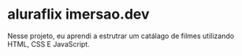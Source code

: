 # aluraflix imersao.dev

Nesse projeto, eu aprendi a estrutrar um catálago de filmes utilizando HTML, CSS E JavaScript.
